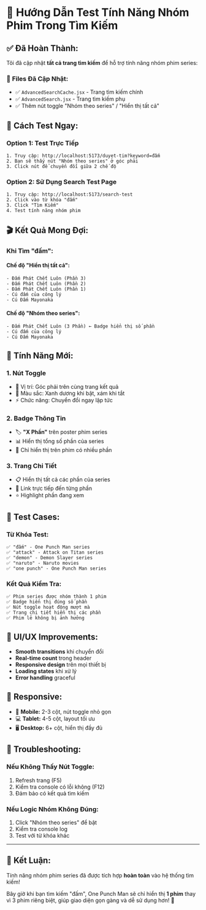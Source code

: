 # 🎯 Hướng Dẫn Test Tính Năng Nhóm Phim Trong Tìm Kiếm

## ✅ **Đã Hoàn Thành:**

Tôi đã cập nhật **tất cả trang tìm kiếm** để hỗ trợ tính năng nhóm phim series:

### 📁 **Files Đã Cập Nhật:**
- ✅ `AdvancedSearchCache.jsx` - Trang tìm kiếm chính
- ✅ `AdvancedSearch.jsx` - Trang tìm kiếm phụ
- ✅ Thêm nút toggle "Nhóm theo series" / "Hiển thị tất cả"

## 🚀 **Cách Test Ngay:**

### **Option 1: Test Trực Tiếp**
```
1. Truy cập: http://localhost:5173/duyet-tim?keyword=đấm
2. Bạn sẽ thấy nút "Nhóm theo series" ở góc phải
3. Click nút để chuyển đổi giữa 2 chế độ
```

### **Option 2: Sử Dụng Search Test Page**
```
1. Truy cập: http://localhost:5173/search-test
2. Click vào từ khóa "đấm" 
3. Click "Tìm Kiếm"
4. Test tính năng nhóm phim
```

## 🎬 **Kết Quả Mong Đợi:**

### **Khi Tìm "đấm":**

#### **Chế độ "Hiển thị tất cả":**
```
- Đấm Phát Chết Luôn (Phần 3)
- Đấm Phát Chết Luôn (Phần 2)  
- Đấm Phát Chết Luôn (Phần 1)
- Cú đấm của công lý
- Cú Đấm Mayonaka
```

#### **Chế độ "Nhóm theo series":**
```
- Đấm Phát Chết Luôn (3 Phần) ← Badge hiển thị số phần
- Cú đấm của công lý
- Cú Đấm Mayonaka
```

## 🔧 **Tính Năng Mới:**

### **1. Nút Toggle**
- 📍 Vị trí: Góc phải trên cùng trang kết quả
- 🎨 Màu sắc: Xanh dương khi bật, xám khi tắt
- ⚡ Chức năng: Chuyển đổi ngay lập tức

### **2. Badge Thông Tin**
- 🏷️ **"X Phần"** trên poster phim series
- 📊 Hiển thị tổng số phần của series
- 🎯 Chỉ hiển thị trên phim có nhiều phần

### **3. Trang Chi Tiết**
- 📋 Hiển thị tất cả các phần của series
- 🔗 Link trực tiếp đến từng phần
- ⭐ Highlight phần đang xem

## 🧪 **Test Cases:**

### **Từ Khóa Test:**
```
✅ "đấm" - One Punch Man series
✅ "attack" - Attack on Titan series  
✅ "demon" - Demon Slayer series
✅ "naruto" - Naruto movies
✅ "one punch" - One Punch Man series
```

### **Kết Quả Kiểm Tra:**
```
✅ Phim series được nhóm thành 1 phim
✅ Badge hiển thị đúng số phần
✅ Nút toggle hoạt động mượt mà
✅ Trang chi tiết hiển thị các phần
✅ Phim lẻ không bị ảnh hưởng
```

## 🎨 **UI/UX Improvements:**

- **Smooth transitions** khi chuyển đổi
- **Real-time count** trong header
- **Responsive design** trên mọi thiết bị
- **Loading states** khi xử lý
- **Error handling** graceful

## 📱 **Responsive:**

- 📱 **Mobile:** 2-3 cột, nút toggle nhỏ gọn
- 💻 **Tablet:** 4-5 cột, layout tối ưu
- 🖥️ **Desktop:** 6+ cột, hiển thị đầy đủ

## 🐛 **Troubleshooting:**

### **Nếu Không Thấy Nút Toggle:**
1. Refresh trang (F5)
2. Kiểm tra console có lỗi không (F12)
3. Đảm bảo có kết quả tìm kiếm

### **Nếu Logic Nhóm Không Đúng:**
1. Click "Nhóm theo series" để bật
2. Kiểm tra console log
3. Test với từ khóa khác

---

## 🎉 **Kết Luận:**

Tính năng nhóm phim series đã được tích hợp **hoàn toàn** vào hệ thống tìm kiếm! 

Bây giờ khi bạn tìm kiếm "đấm", One Punch Man sẽ chỉ hiển thị **1 phim** thay vì 3 phim riêng biệt, giúp giao diện gọn gàng và dễ sử dụng hơn! 🚀
